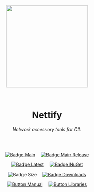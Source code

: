
<div align = center>

<br>
<br>
    
<img
  src = 'https://cdn.jsdelivr.net/gh/Aptivi/Nettify@main/assets/OfficialAppIcon-Nettify-512.png'
  width = 256
  align = center
/>

<br>

# Nettify
    
*Network accessory tools for C#.*

<br>
<br>

[![Badge Main]][Main]   
[![Badge Main Release]][Main Release]

[![Badge Latest]][Latest]   
[![Badge NuGet]][NuGet]

![Badge Size]   
[![Badge Downloads]][Releases]

[![Button Manual]][Manual]   
[![Button Libraries]][Libraries]

</div>
    
<br>

</div>


<!----------------------------------------------------------------------------->

[Releases]: https://github.com/Aptivi/Nettify/releases
[Latest]: https://github.com/Aptivi/Nettify/releases/latest
[NuGet]: https://www.nuget.org/packages/Nettify/

[Main]: https://github.com/Aptivi/Nettify/actions/workflows/build.yml
[Main Release]: https://github.com/Aptivi/Nettify/actions/workflows/build-rel.yml

[Libraries]: https://aptivi.gitbook.io/nettify-manual/project-dependencies
[Manual]: https://aptivi.gitbook.io/nettify-manual/

<!----------------------------------[ Badges ]--------------------------------->

[Badge Downloads]: https://img.shields.io/github/downloads/Aptivi/Nettify/total?color=217346&label=Downloads&style=for-the-badge&logoColor=white&logo=DocuSign&labelColor=2d9d5f
[Badge Latest]: https://img.shields.io/github/v/release/Aptivi/Nettify?color=212121&include_prereleases&label=github&style=for-the-badge&logoColor=white&logo=AzureArtifacts&labelColor=303030
[Badge NuGet]: https://img.shields.io/nuget/vpre/Nettify.Offline?color=012f52&style=for-the-badge&logoColor=white&logo=NuGet&labelColor=004880
[Badge Size]: https://img.shields.io/github/repo-size/Aptivi/Nettify?color=bb4a28&label=size&logoColor=white&style=for-the-badge&logo=GoogleAnalytics&labelColor=E85C33

[Badge Main]: https://github.com/Aptivi/Nettify/actions/workflows/build.yml/badge.svg
[Badge Main Release]: https://github.com/Aptivi/Nettify/actions/workflows/build-rel.yml/badge.svg


<!---------------------------------[ Buttons ]--------------------------------->

[Button Libraries]: https://img.shields.io/badge/Libraries-EA8220?style=for-the-badge&logoColor=white&logo=AzureArtifacts
[Button Manual]: https://img.shields.io/badge/Docs-blueviolet?style=for-the-badge&logoColor=white&logo=GitBook

